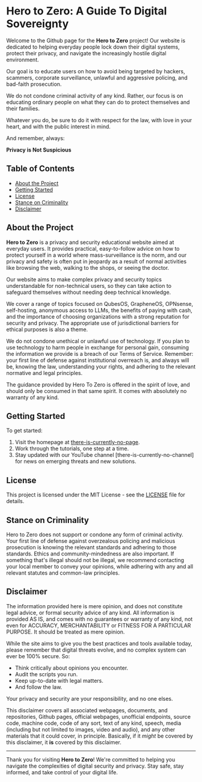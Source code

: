 # Hero to Zero: A Guide To Digital Sovereignty

Welcome to the Github page for the **Hero to Zero** project! Our website is dedicated to helping everyday people lock down their digital systems, protect their privacy, and navigate the increasingly hostile digital environment.

Our goal is to educate users on how to avoid being targeted by hackers, scammers, corporate surveillance, unlawful and aggressive policing, and bad-faith prosecution.

We do not condone criminal activity of any kind. Rather, our focus is on educating ordinary people on what they can do to protect themselves and their families.

Whatever you do, be sure to do it with respect for the law, with love in your heart, and with the public interest in mind.

And remember, always:

**Privacy is Not Suspicious**

## Table of Contents
- [About the Project](#about-the-project)  
- [Getting Started](#getting-started)  
- [License](#license)  
- [Stance on Criminality](#stance-on-criminality)  
- [Disclaimer](#disclaimer)  

## About the Project

**Hero to Zero** is a privacy and security educational website aimed at everyday users. It provides practical, easy-to-follow advice on how to protect yourself in a world where mass-surveillance is the norm, and our privacy and safety is often put in jeopardy as a result of normal activities like browsing the web, walking to the shops, or seeing the doctor.

Our website aims to make complex privacy and security topics understandable for non-technical users, so they can take action to safeguard themselves without needing deep technical knowledge.

We cover a range of topics focused on QubesOS, GrapheneOS, OPNsense, self-hosting, anonymous access to LLMs, the benefits of paying with cash, and the importance of choosing organizations with a strong reputation for security and privacy. The appropriate use of jurisdictional barriers for ethical purposes is also a theme.

We do not condone unethical or unlawful use of technology. If you plan to use technology to harm people in exchange for personal gain, consuming the information we provide is a breach of our Terms of Service. Remember: your first line of defense against institutional overreach is, and always will be, knowing the law, understanding your rights, and adhering to the relevant normative and legal principles.

The guidance provided by Hero To Zero is offered in the spirit of love, and should only be consumed in that same spirit. It comes with absolutely no warranty of any kind.

## Getting Started

To get started:

1. Visit the homepage at [there-is-currently-no-page](https://hero-to-zero.com).
2. Work through the tutorials, one step at a time.
3. Stay updated with our YouTube channel [there-is-currently-no-channel] for news on emerging threats and new solutions.

## License

This project is licensed under the MIT License - see the [LICENSE](LICENSE) file for details.

## Stance on Criminality

Hero to Zero does not support or condone any form of criminal activity. Your first line of defense against overzealous policing and malicious prosecution is knowing the relevant standards and adhering to those standards. Ethics and community-mindedness are also important. If something that's illegal should not be illegal, we recommend contacting your local member to convey your opinions, while adhering with any and all relevant statutes and common-law principles.

## Disclaimer

The information provided here is mere opinion, and does not constitute legal advice, or formal security advice of any kind. All information is provided AS IS, and comes with no guarantees or warranty of any kind, not even for ACCURACY, MERCHANTABILITY or FITNESS FOR A PARTICULAR PURPOSE. It should be treated as mere opinion.

While the site aims to give you the best practices and tools available today, please remember that digital threats evolve, and no complex system can ever be 100% secure. So:

- Think critically about opinions you encounter.
- Audit the scripts you run. 
- Keep up-to-date with legal matters.
- And follow the law.

Your privacy and security are your responsibility, and no one elses.

This disclaimer covers all associated webpages, documents, and repositories, Github pages, official webpages, unofficial endpoints, source code, machine code, code of any sort, text of any kind, speech, media (including but not limited to images, video and audio), and any other materials that it could cover, in principle. Basically, if it *might* be covered by this disclaimer, it **is** covered by this disclaimer.

---

Thank you for visiting **Hero to Zero**! We're committed to helping you navigate the complexities of digital security and privacy. Stay safe, stay informed, and take control of your digital life.